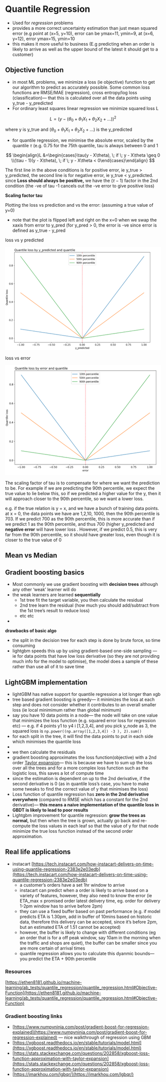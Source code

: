 # Quantile Regression

- Used for *regression* problems
- provides a more correct uncertainty estimation than just mean squared error (e.g point at (x=5, y=10), error can be ymax=11, ymin=9, at (x=6, y=12), error ymax=15, ymin=10
- this makes it more useful to business (E.g predicting when an order is likely to arrive as well as the upper bound of the latest it should get to a customer)

## Objective function

- in most ML problems, we minimize a loss (ie objective) function to get our algorithm to predict as accurately possible. Some common loss functions are RMSE/MAE (regression), cross entropy/log loss (classification)— that this is calculated over all the data points using y_true - y_predicted
- For ordinary least squares linear regression we minimize squared loss L

$$ L = (y - (\theta_{0} + \theta_{1}X_{1} + \theta_{2}X_{2} + ...))^{2} $$

where y is y_true and $(\theta_{0} + \theta_{1}X_{1} + \theta_{2}X_{2} + ...)$ is the y_predicted

- for quantile regression, we minimise the absolute error, scaled by the quantile $\tau$ (e.g. 0.75 for the 75th quantile, tau is always between 0 and 1

$$
\begin{align}L &=\begin{cases}\tau(y - X\theta), \; if \; y - X\theta \geq 0 \\(\tau - 1)(y - X\theta), \; if \; y - X\theta < 0\end{cases}\end{align}
$$

The first line in the above conditions is for positive error, ie y_true > y_predicted, the second line is for negative error, ie y_true < y_predicted. since **Loss should always be positive,** we have the $(\tau -1 )$ factor in the 2nd condition (the -ve of tau -1 cancels out the -ve error to give positive loss)

************************************Scaling factor tau************************************

Plotting the loss vs prediction and vs the error: (assuming a true value of y=0)

- note that the plot is flipped left and right on the x=0 when we swap the xaxis from error to y_pred (for y_pred > 0, the error is -ve since error is defined as y_true - y_pred

loss vs y predicted

![Screenshot from 2023-04-01 22-43-01.png](images/ypred_vs_quantile.png)

loss vs error

![](images/yerror_vs_quantile.png)


The scaling factor of tau is to compensate for where we want the prediction to be. For example if we are predicting the 90th percentile, we expect the true value to lie below this, so if we predicted a higher value for the y, then it will approach closer to the 90th percentile, so we want a lower loss. 

e.g. if the true relation is y = x, and we have a bunch of training data points. at x = 0, the data points we have are 1,2,10, 1000, then the 90th percentile is 703. If we predict 700 as the 90th percentile, this is more accurate than if we predict 1 as the 90th percentile, and thus 700 (higher y_predicted and ****************************negative error**************************** will have lower loss . However, if we predict 0.5, this is very far from the 90th percentile, so it should have greater loss, even though it is closer to the true value of 0

## Mean vs Median

## Gradient boosting basics

- Most commonly we use gradient boosting with **decision trees** although any other ‘weak’ learner will do
- the weak learners are learned **sequentially**
    - 1st tree fit the target variable, you then calculate the residual
    - 2nd tree learn the residual (how much you should add/subtract from the 1st tree’s result to reduce loss)
    - etc etc
- 

**drawbacks of basic algo**

- the split in the decision tree for each step is done by brute force, so time consuming
- lightgbm speeds this up by using gradient-based one-side sampling — ie for data points that have low loss derivative (so they are not providing much info for the model to optimise), the model does a sample of these rather than use all of it to save time

## LightGBM implementation

- lightGBM has native support for quantile regression a lot longer than xgb
- tree based gradient boosting is greedy— it minimizes the loss at each step and does not consider whether it contributes to an overall smaller loss (ie local minimimum rather than global minimum)
- say you have 10 data points in a node— the node will take on one value that minimizes the loss function (e.g. squared error loss for regression etc) — e.g. if 4 points y1 to y4 i [1,2,3,4], and you pick y_node as 3, the squared loss is `np.power((np.array([1,2,3,4]) -3 ), 2).sum()`
- for each split in the tree, it will find the data points to put in each side which minimises the quantile loss
- 
- we then calculate the residuals
- gradient boosting approximates the loss function(objective) with a 2nd order [Taylor expansion](https://en.wikipedia.org/wiki/Taylor_series)— this is because we have to sum up the loss over all the trees and for a more complex loss function such as the logistic loss, this saves a lot of compute time
- since the estimation is dependent on up to the 2nd derivative, if the second derivative is 0 (as in quantile loss’s case, you have to make some tweaks to find the correct value of y that minimises the loss)
- Loss function of quantile regression has **************************************************************************zero in the 2nd derivative everywhere************************************************************************** (compared to RMSE which has a constant for the 2nd derivative)— **this means a naive implementation of the quantile loss in GBDT is likely to lead to poor results**
- Lightgbm improvement for quantile regression: **grow the trees as normal,** but then when the tree is grown, actually go back and re-compute the loss values in each leaf so that the value of y for that node minimize the true loss function instead of the second order approximation.

## Real life applications

- instacart [https://tech.instacart.com/how-instacart-delivers-on-time-using-quantile-regression-2383e2e03edb](https://tech.instacart.com/how-instacart-delivers-on-time-using-quantile-regression-2383e2e03edb)
    - a customer’s orders have a set 1hr window to arrive
    - instacart can predict when a order is likely to arrive based on a variety of features, however, they also need to know the error (ie ETA_max ≤ promised order latest delivery time, eg. order for delivery 1-2pm window has to arrive before 2pm)
    - they can use a fixed buffer based on past performance (e.g. if model predicts ETA is 1.30pm, add in buffer of 10mins based on historic data, therefore this delivery can be accepted, since it’s before 2pm, but an estimated ETA of 1.51 cannot be accepted)
    - however, the buffer is likely to change with different conditions (eg an order that is for a off peak window, say 10am in the morning when the traffic and shops are quiet), the buffer can be smaller since you are more certain of arrival times
    - quantile regression allows you to calculate this dyanmic bounds— you predict the ETA + 90th percentile

### Resources

[https://ethen8181.github.io/machine-learning/ab_tests/quantile_regression/quantile_regression.html#Objective-Function](https://ethen8181.github.io/machine-learning/ab_tests/quantile_regression/quantile_regression.html#Objective-Function)


### Gradient boosting links

- [https://www.numpyninja.com/post/gradient-boost-for-regression-explained](https://www.numpyninja.com/post/gradient-boost-for-regression-explained) — nice walkthrough of regression using GBM
- [https://xgboost.readthedocs.io/en/stable/tutorials/model.html](https://xgboost.readthedocs.io/en/stable/tutorials/model.html)
- [https://stats.stackexchange.com/questions/202858/xgboost-loss-function-approximation-with-taylor-expansion](https://stats.stackexchange.com/questions/202858/xgboost-loss-function-approximation-with-taylor-expansion)
- [https://jmarkhou.com/lgbqr/](https://jmarkhou.com/lgbqr/)


